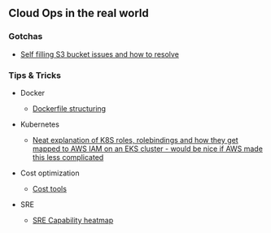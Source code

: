 ## Cloud Ops in the real world


### Gotchas

* [Self filling S3 bucket issues and how to resolve](https://github.com/maushah/maushah.github.io/blob/master/s3-logs)

### Tips & Tricks

* Docker
    * [Dockerfile structuring](https://pauldally.medium.com/structuring-dockerfiles-for-productivity-2681de4815a4)


* Kubernetes
    * [Neat explanation of K8S roles, rolebindings and how they get mapped to AWS IAM on an EKS cluster - would be nice if AWS made this less complicated](https://www.agilepartner.net/en/adding-users-to-your-eks-cluster/)

* Cost optimization 
   * [Cost tools](https://harness.io/blog/kubecost-alternatives/)

* SRE
   * [SRE Capability heatmap](https://www.cruform.com/sre-capability-map/)
 

